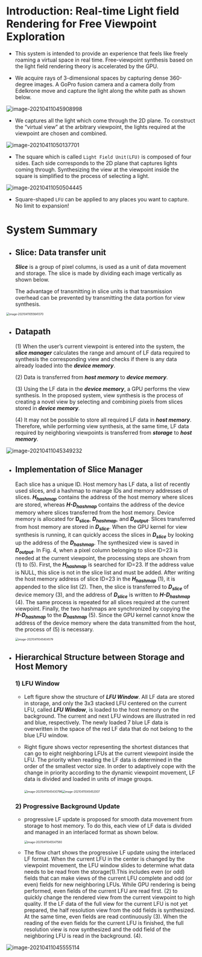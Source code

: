 # Introduction: Real-time Light field Rendering for Free Viewpoint Exploration

- This system is intended to provide an experience that feels like freely roaming a virtual space in real time. Free-viewpoint synthesis based on the light field rendering theory is accelerated by the GPU.

+ We acquire rays of 3-dimensional spaces by capturing dense 360-degree images. A GoPro fusion camera and a camera dolly from Edelkrone move and capture the light along the white path as shown below.

![image-20210411045908998](C:\Users\Lee_Seungho\AppData\Roaming\Typora\typora-user-images\image-20210411045908998.png)

+ We captures all the light which come through the 2D plane. To construct the “virtual view” at the arbitrary viewpoint, the lights required at the viewpoint are chosen and combined. 

![image-20210411050137701](C:\Users\Lee_Seungho\AppData\Roaming\Typora\typora-user-images\image-20210411050137701.png)

+ The square which is called `Light Field Unit(LFU)` is composed of four sides. Each side corresponds to the 2D plane that captures lights coming through. Synthesizing the view at the viewpoint inside the square is simplified to the process of selecting a light.

![image-20210411050504445](C:\Users\Lee_Seungho\AppData\Roaming\Typora\typora-user-images\image-20210411050504445.png)

+ Square-shaped `LFU` can be applied to any places you want to capture. No limit to expansion!

# System Summary

- ## Slice: Data transfer unit

  ***Slice*** is a group of pixel columns, is used as a unit of data movement and storage. The slice is made by dividing each image vertically as shown below.

  The advantage of transmitting in slice units is that transmission overhead can be prevented by transmitting the data portion for view synthesis.

<img src="C:\Users\Lee_Seungho\AppData\Roaming\Typora\typora-user-images\image-20210411055641370.png" alt="image-20210411055641370" style="zoom:50%;" />

+ ## Datapath

  (1) When the user’s current viewpoint is entered into the system, the ***slice manager*** calculates the range and amount of LF data required to synthesis the corresponding view and checks if there is any data already loaded into the ***device memory***.

  (2) Data is transferred from ***host memory*** to ***device memory***.

  (3) Using the LF data in the ***device memory***, a GPU performs the view synthesis. In the proposed system, view synthesis is the process of creating a novel view by selecting and combining pixels from slices stored in ***device memory***.

  (4) It may not be possible to store all required LF data in ***host memory***. Therefore, while performing view synthesis, at the same time, LF data required by neighboring viewpoints is transferred from ***storage*** to ***host memory***.

![image-20210411045349232](C:\Users\Lee_Seungho\AppData\Roaming\Typora\typora-user-images\image-20210411045349232.png)



- ## Implementation of Slice Manager

  Each slice has a unique ID. Host memory has LF data, a list of recently used slices, and a hashmap to manage IDs and memory addresses of slices.  ***H<sub>hashmap</sub>*** contains the address of the host memory where slices are stored, whereas ***H-D<sub>hashmap</sub>*** contains the address of the device memory where slices transferred from the host memory. Device memory is allocated for **D<sub>slice</sub>**, ***D<sub>hashmap</sub>***, and ***D<sub>output</sub>***. Slices transferred from host memory are stored in ***D<sub>slice</sub>***. When the GPU kernel for view synthesis is running, it can quickly access the slices in ***D<sub>slice</sub>*** by looking up the address of the ***D<sub>hashmap</sub>***. The synthesized view is saved in ***D<sub>output</sub>***. In Fig. 4, when a pixel column belonging to slice ID=23 is needed at the current viewpoint, the processing steps are shown from (1) to (5). First, the ***H<sub>hashmap</sub>*** is searched for ID=23. If the address value is NULL, this slice is not in the slice list and must be added. After writing the host memory address of slice ID=23 in the ***H<sub>hashmap</sub>*** (1), it is appended to the slice list (2). Then, the slice is transferred to ***D<sub>slice</sub>*** of device memory (3), and the address of ***D<sub>slice</sub>*** is written to ***H-D<sub>hashmap</sub>*** (4).  The same process is repeated for all slices required at the current viewpoint. Finally, the two hashmaps are synchronized by copying the ***H-D<sub>hashmap</sub>*** to the ***D<sub>hashmap</sub>*** (5). Since the GPU kernel cannot know the address of the device memory where the data transmitted from the host, the process of (5) is necessary. 

  <img src="C:\Users\Lee_Seungho\AppData\Roaming\Typora\typora-user-images\image-20210411045404579.png" alt="image-20210411045404579" style="zoom: 50%;" />

- ## Hierarchical Structure between Storage and Host Memory

  ### 1) LFU Window

  - Left figure show the structure of ***LFU Window***. All LF data are stored in storage, and only the 3x3 stacked LFU centered on the current LFU, called ***LFU Window***, is loaded to the host memory on the background. The current and next LFU windows are illustrated in red and blue, respectively. The newly loaded 7 blue LF data is overwritten in the space of the red LF data that do not belong to the blue LFU window.

  - Right figure shows vector representing the shortest distances that can go to eight neighboring LFUs at the current viewpoint inside the LFU. The priority when reading the LF data is determined in the order of the smallest vector size. In order to adaptively cope with the change in priority according to the dynamic viewpoint movement, LF data is divided and loaded in units of image groups.

    ​																			<img src="C:\Users\Lee_Seungho\AppData\Roaming\Typora\typora-user-images\image-20210411045430796.png" alt="image-20210411045430796" style="zoom:50%;" /><img src="C:\Users\Lee_Seungho\AppData\Roaming\Typora\typora-user-images\image-20210411045452007.png" alt="image-20210411045452007" style="zoom:50%;" />

    

  ### 2) Progressive Background Update

  - progressive LF update is proposed for smooth data movement from storage to host memory. To do this, each view of LF data is divided and managed in an interlaced format as shown below. 

    <img src="C:\Users\Lee_Seungho\AppData\Roaming\Typora\typora-user-images\image-20210411045547580.png" alt="image-20210411045547580" style="zoom:50%;" />

  - The flow chart shows the progressive LF update using the interlaced LF format. When the current LFU in the center is changed by the viewpoint movement, the LFU window slides to determine what data needs to be read from the storage(1).This includes even (or odd) fields that can make views of the current LFU complete and odd (or even) fields for new neighboring LFUs. While GPU rendering is being performed, even fields of the current LFU are read first. (2) to quickly change the rendered view from the current viewpoint to high quality. If the LF data of the full view for the current LFU is not yet prepared, the half resolution view from the odd fields is synthesized. At the same time, even fields are read continuously (3). When the reading of the even fields for the current LFU is finished, the full resolution view is now synthesized and the odd field of the neighboring LFU is read in the background. (4). 

![image-20210411045555114](C:\Users\Lee_Seungho\AppData\Roaming\Typora\typora-user-images\image-20210411045555114.png)
